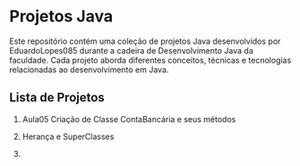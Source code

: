 # Projetos Java

Este repositório contém uma coleção de projetos Java desenvolvidos por EduardoLopes085 durante a cadeira de Desenvolvimento Java da faculdade. Cada projeto aborda diferentes conceitos, técnicas e tecnologias relacionadas ao desenvolvimento em Java.

## Lista de Projetos

1. Aula05 Criação de Classe ContaBancária e seus métodos

2. Herança e SuperClasses

3. 

